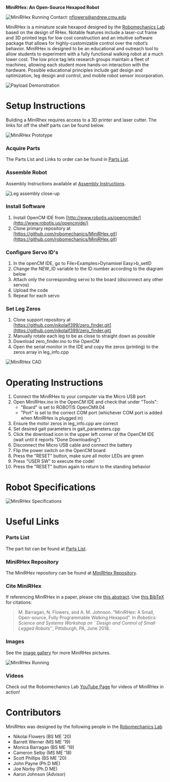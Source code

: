 **MiniRHex: An Open-Source Hexapod Robot**

![MiniRHex Running](Images/miniOnStumpScaled.jpg)
Contact: nflowers@andrew.cmu.edu

MiniRHex is a miniature scale hexapod designed by the [Robomechanics Lab](https://www.cmu.edu/me/robomechanicslab/) based on the design of RHex. Notable features include a laser-cut frame and 3D printed legs for low cost construction and an intuitive software package that allows for highly-customizable control over the robot’s behavior. MiniRHex is designed to be an educational and outreach tool to allow students to experiment with a fully functional walking robot at a much lower cost. The low price tag lets research groups maintain a fleet of machines, allowing each student more hands-on interaction with the hardware. Possible educational principles include gait design and optimization, leg design and control, and mobile robot sensor incorporation.

![Payload Demonstration](Images/Brick_carrying.png)

# Setup Instructions
Building a MiniRhex requires access to a 3D printer and laser cutter. The links for off the shelf parts can be found below.

![MiniRHex Prototype](Images/mini1.jpg)

### Acquire Parts
The Parts List and Links to order can be found in [Parts List](https://github.com/robomechanics/MiniRHex/tree/master/HardwareList).

### Assemble Robot
Assembly Instructions available at [Assembly Instructions](https://github.com/robomechanics/MiniRHex/tree/master/Assembly).

![Leg assembly close-up](Images/1.jpg)

### Install Software
1. Install OpenCM IDE from [http://www.robotis.us/opencmide/](http://www.robotis.us/opencmide/)
2. Clone primary repository at [https://github.com/robomechanics/MiniRHex.git](https://github.com/robomechanics/MiniRHex.git)

### Configure Servo ID's
1. In the openCM IDE, go to File>Examples>Dynamixel Easy>b_setID
2. Change the NEW_ID variable to the ID number according to the diagram below
3. Attach only the corresponding servo to the board (disconnect any other servos)
4. Upload the code
5. Repeat for each servo

### Set Leg Zeros
1. Clone support repository at [https://github.com/nikolaif399/zero_finder.git](https://github.com/nikolaif399/zero_finder.git)
2. Manually rotate each leg to be as close to straight down as possible
3. Download zero_finder.ino to the OpenCM
4. Open the serial monitor in the IDE and copy the zeros (printing) to the zeros array in leg_info.cpp

![MiniRHex CAD](Images/RHex_Mini_IDS.JPG)

# Operating Instructions
1. Connect the MiniRHex to your computer via the Micro USB port
2. Open MiniRHex.ino in the OpenCM IDE and check that under "Tools":
   - "Board" is set to ROBOTIS OpenCM9.04
   - "Port" is set to the correct COM port (whichever COM port is added when MiniRHex is plugged in)
3. Ensure the motor zeros in leg_info.cpp are correct
4. Set desired gait parameters in gait_parameters.cpp
5. Click the download icon in the upper left corner of the OpenCM IDE (wait until it reports "Done Downloading")
6. Disconnect the Micro USB cable and connect the battery
7. Flip the power switch on the OpenCM board
8. Press the "RESET" button, make sure all motor LEDs are green
9. Press "USER SW" to execute the code!
10. Press the "RESET" button again to return to the standing behavior

# Robot Specifications
![MiniRHex Specifications](Images/Spec_Chart.png)

# Useful Links
### Parts List
The part list can be found at [Parts List](https://github.com/robomechanics/MiniRHex/tree/master/HardwareList).
### MiniRHex Repository
The MiniRHex repository can be found at [MiniRHex Repository](https://github.com/robomechanics/MiniRHex.git).
### Cite MiniRHex
If referencing MiniRHex in a paper, please cite [this abstract](http://www.andrew.cmu.edu/user/amj1/papers/RSS2018ws_MiniRHex.pdf).
Use [this BibTeX](https://github.com/robomechanics/MiniRHex/blob/master/citation.txt) for citations:
> M. Barragan, N. Flowers, and A. M. Johnson. "MiniRHex: A Small, Open-source, Fully Programmable Walking Hexapod". In *Robotics: Science and Systems Workshop on ``Design and Control of Small Legged Robots''*, Pittsburgh, PA, June 2018. 
 
### Images
See the [image gallery](https://robomechanics.github.io/MiniRHex/Images/) for more MiniRHex pictures.

![MiniRHex Running](Images/miniOnRock.bmp)
### Videos
Check out the Robomechanics Lab [YouTube Page](https://www.youtube.com/watch?v=ldLXVDNCCzc&list=PLxHmBiQi0bD2aFgPKIrXhYXCCOGhTQmmk) for videos of MiniRHex in action!

# Contributors
MiniRHex was designed by the following people in the [Robomechanics Lab](https://www.cmu.edu/me/robomechanicslab/)
* Nikolai Flowers (BS ME '20)
* Barrett Werner (MS ME '19)
* Monica Barragan (BS ME '19)
* Cameron Selby (MS ME '18)
* Scott Phillips (BS ME '20)
* John Payne (Ph.D ME)
* Joe Norby (Ph.D ME)
* Aaron Johnson (Advisor)





